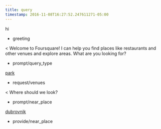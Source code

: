 ```yaml
---
title: query
timestamp: 2016-11-08T16:27:52.247611271-05:00
---
```


hi
* greeting

< Welcome to Foursquare!  I can help you find places like restaurants and other venues and explore areas.  What are you looking for?
* prompt/query_type

[park](type)
* request/venues

< Where should we look?
* prompt/near_place

[dubrovnik](location/place)
* provide/near_place
